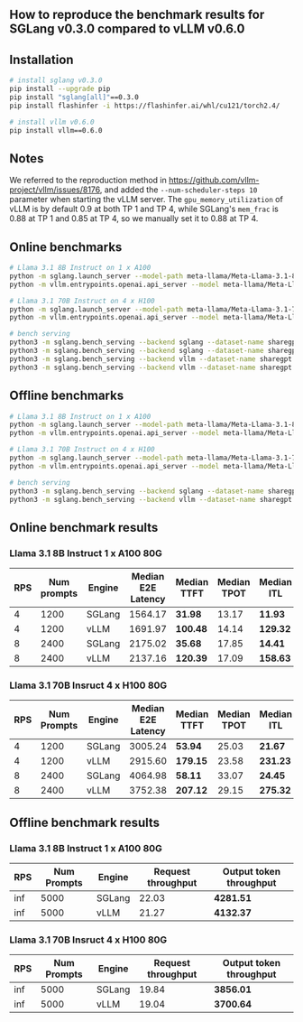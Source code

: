 ## How to reproduce the benchmark results for SGLang v0.3.0 compared to vLLM v0.6.0

## Installation

```bash
# install sglang v0.3.0
pip install --upgrade pip
pip install "sglang[all]"==0.3.0
pip install flashinfer -i https://flashinfer.ai/whl/cu121/torch2.4/

# install vllm v0.6.0
pip install vllm==0.6.0
```

## Notes

We referred to the reproduction method in https://github.com/vllm-project/vllm/issues/8176, and added the `--num-scheduler-steps 10` parameter when starting the vLLM server. The `gpu_memory_utilization` of vLLM is by default 0.9 at both TP 1 and TP 4, while SGLang's `mem_frac` is 0.88 at TP 1 and 0.85 at TP 4, so we manually set it to 0.88 at TP 4.

## Online benchmarks

```bash
# Llama 3.1 8B Instruct on 1 x A100
python -m sglang.launch_server --model-path meta-llama/Meta-Llama-3.1-8B-Instruct --enable-torch-compile --disable-radix-cache
python -m vllm.entrypoints.openai.api_server --model meta-llama/Meta-Llama-3.1-8B-Instruct --disable-log-requests --num-scheduler-steps 10 --max_model_len 4096

# Llama 3.1 70B Instruct on 4 x H100
python -m sglang.launch_server --model-path meta-llama/Meta-Llama-3.1-70B-Instruct --disable-radix-cache --tp 4
python -m vllm.entrypoints.openai.api_server --model meta-llama/Meta-Llama-3.1-70B-Instruct --disable-log-requests --num-scheduler-steps 10 --tensor 4 --max_model_len 4096

# bench serving
python3 -m sglang.bench_serving --backend sglang --dataset-name sharegpt --num-prompts 1200 --request-rate 4
python3 -m sglang.bench_serving --backend sglang --dataset-name sharegpt --num-prompts 2400 --request-rate 8
python3 -m sglang.bench_serving --backend vllm --dataset-name sharegpt --num-prompts 1200 --request-rate 4
python3 -m sglang.bench_serving --backend vllm --dataset-name sharegpt --num-prompts 2400 --request-rate 8
```

## Offline benchmarks

```bash
# Llama 3.1 8B Instruct on 1 x A100
python -m sglang.launch_server --model-path meta-llama/Meta-Llama-3.1-8B-Instruct --enable-torch-compile --disable-radix-cache
python -m vllm.entrypoints.openai.api_server --model meta-llama/Meta-Llama-3.1-8B-Instruct --disable-log-requests --num-scheduler-steps 10 --max_model_len 4096

# Llama 3.1 70B Instruct on 4 x H100
python -m sglang.launch_server --model-path meta-llama/Meta-Llama-3.1-70B-Instruct --disable-radix-cache --tp 4 --mem-frac 0.88
python -m vllm.entrypoints.openai.api_server --model meta-llama/Meta-Llama-3.1-70B-Instruct --disable-log-requests --num-scheduler-steps 10 --tensor 4 --max_model_len 4096

# bench serving
python3 -m sglang.bench_serving --backend sglang --dataset-name sharegpt --num-prompts 5000
python3 -m sglang.bench_serving --backend vllm --dataset-name sharegpt --num-prompts 5000
```

## Online benchmark results

### Llama 3.1 8B Instruct 1 x A100 80G

| RPS  | Num prompts | Engine | Median E2E Latency | Median TTFT | Median TPOT | Median ITL |
|------|-------------|--------|--------------------|-------------|-------------|------------|
| 4    | 1200        | SGLang | 1564.17            | **31.98**   | 13.17       | **11.93**  |
| 4    | 1200        | vLLM   | 1691.97            | **100.48**  | 14.14       | **129.32** |
| 8    | 2400        | SGLang | 2175.02            | **35.68**   | 17.85       | **14.41**  |
| 8    | 2400        | vLLM   | 2137.16            | **120.39**  | 17.09       | **158.63** |

### Llama 3.1 70B Insruct 4 x H100 80G

| RPS  | Num Prompts | Engine | Median E2E Latency | Median TTFT | Median TPOT | Median ITL |
|------|-------------|--------|--------------------|-------------|-------------|------------|
| 4    | 1200        | SGLang | 3005.24            | **53.94**   | 25.03       | **21.67**  |
| 4    | 1200        | vLLM   | 2915.60            | **179.15**  | 23.58       | **231.23** |
| 8    | 2400        | SGLang | 4064.98            | **58.11**   | 33.07       | **24.45**  |
| 8    | 2400        | vLLM   | 3752.38            | **207.12**  | 29.15       | **275.32** |

## Offline benchmark results

### Llama 3.1 8B Instruct 1 x A100 80G

| RPS  | Num Prompts | Engine | Request throughput | Output token throughput |
|------|-------------|--------|--------------------|-------------------------|
| inf  | 5000        | SGLang | 22.03              | **4281.51**             |
| inf  | 5000        | vLLM   | 21.27              | **4132.37**             |

### Llama 3.1 70B Insruct 4 x H100 80G

| RPS  | Num Prompts | Engine | Request throughput | Output token throughput |
|------|-------------|--------|--------------------|-------------------------|
| inf  | 5000        | SGLang | 19.84              | **3856.01**             |
| inf  | 5000        | vLLM   | 19.04              | **3700.64**             |
